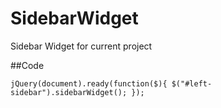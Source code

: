 SidebarWidget
=============

Sidebar Widget for current project


##Code

``
jQuery(document).ready(function($){
	$("#left-sidebar").sidebarWidget();
});
``